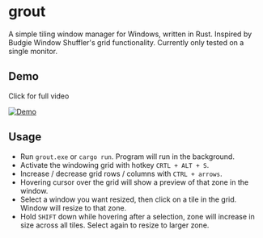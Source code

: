 # grout

A simple tiling window manager for Windows, written in Rust. Inspired by Budgie Window Shuffler's grid functionality. Currently only tested on a single monitor.


## Demo

Click for full video

[![Demo](https://i.imgur.com/bErviBc.gif)](https://i.imgur.com/ugPMvlA.mp4)


## Usage

- Run `grout.exe` or `cargo run`. Program will run in the background.
- Activate the windowing grid with hotkey `CRTL + ALT + S`.
- Increase / decrease grid rows / columns with `CTRL + arrows`.
- Hovering cursor over the grid will show a preview of that zone in the window.
- Select a window you want resized, then click on a tile in the grid. Window will resize to that zone.
- Hold `SHIFT` down while hovering after a selection, zone will increase in size across all tiles. Select again to resize to larger zone.